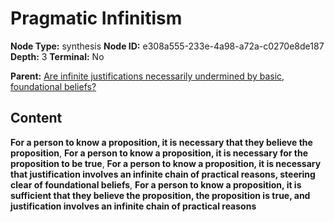 # Pragmatic Infinitism

**Node Type:** synthesis
**Node ID:** e308a555-233e-4a98-a72a-c0270e8de187
**Depth:** 3
**Terminal:** No

**Parent:** [Are infinite justifications necessarily undermined by basic, foundational beliefs?](are-infinite-justifications-necessarily-undermined-by-basic-foundational-beliefs.md)

## Content

**For a person to know a proposition, it is necessary that they believe the proposition**, **For a person to know a proposition, it is necessary for the proposition to be true**, **For a person to know a proposition, it is necessary that justification involves an infinite chain of practical reasons, steering clear of foundational beliefs**, **For a person to know a proposition, it is sufficient that they believe the proposition, the proposition is true, and justification involves an infinite chain of practical reasons**
